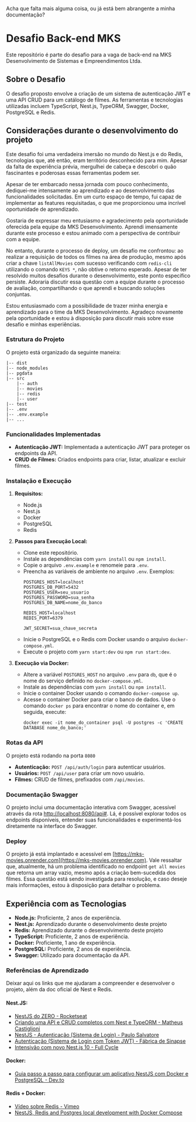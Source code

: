Acha que falta mais alguma coisa, ou já está bem abrangente a minha documentação? 

# Desafio Back-end MKS

Este repositório é parte do desafio para a vaga de back-end na MKS Desenvolvimento de Sistemas e Empreendimentos Ltda.

## Sobre o Desafio

O desafio proposto envolve a criação de um sistema de autenticação JWT e uma API CRUD para um catálogo de filmes. As ferramentas e tecnologias utilizadas incluem TypeScript, Nest.js, TypeORM, Swagger, Docker, PostgreSQL e Redis.


## Considerações durante o desenvolvimento do projeto

Este desafio foi uma verdadeira imersão no mundo do Nest.js e do Redis, tecnologias que, até então, eram território desconhecido para mim. Apesar da falta de experiência prévia, mergulhei de cabeça e descobri o quão fascinantes e poderosas essas ferramentas podem ser.

Apesar de ter embarcado nessa jornada com pouco conhecimento, dediquei-me intensamente ao aprendizado e ao desenvolvimento das funcionalidades solicitadas. Em um curto espaço de tempo, fui capaz de implementar as features requisitadas, o que me proporcionou uma incrível oportunidade de aprendizado.

Gostaria de expressar meu entusiasmo e agradecimento pela oportunidade oferecida pela equipe da MKS Desenvolvimento. Aprendi imensamente durante este processo e estou animado com a perspectiva de contribuir com a equipe.

No entanto, durante o processo de deploy, um desafio me confrontou: ao realizar a requisição de todos os filmes na área de produção, mesmo após criar a chave `listAllMovies` com sucesso verificando com `redis-cli` utilizando o comando `KEYS *`, não obtive o retorno esperado. Apesar de ter resolvido muitos desafios durante o desenvolvimento, este ponto específico persiste. Adoraria discutir essa questão com a equipe durante o processo de avaliação, compartilhando o que aprendi e buscando soluções conjuntas.

Estou entusiasmado com a possibilidade de trazer minha energia e aprendizado para o time da MKS Desenvolvimento. Agradeço novamente pela oportunidade e estou à disposição para discutir mais sobre esse desafio e minhas experiências.

### Estrutura do Projeto

O projeto está organizado da seguinte maneira:

```
|-- dist
|-- node_modules
|-- pgdata
|-- src
    |-- auth
    |-- movies
    |-- redis
    |-- user
|-- test
|-- .env
|-- .env.example
|-- ...
```

### Funcionalidades Implementadas

- **Autenticação JWT:** Implementada a autenticação JWT para proteger os endpoints da API.
- **CRUD de Filmes:** Criados endpoints para criar, listar, atualizar e excluir filmes.


### Instalação e Execução

1. **Requisitos:**
   - Node.js
   - Nest.js
   - Docker
   - PostgreSQL
   - Redis

2. **Passos para Execução Local:**
   - Clone este repositório.
   - Instale as dependências com `yarn install` ou `npm install`.
   - Copie o arquivo `.env.example` e renomeie para `.env`.
   - Preencha as variáveis de ambiente no arquivo `.env`. Exemplos:
     ```plaintext
     POSTGRES_HOST=localhost
     POSTGRES_DB_PORT=5432
     POSTGRES_USER=seu_usuario
     POSTGRES_PASSWORD=sua_senha
     POSTGRES_DB_NAME=nome_do_banco

     REDIS_HOST=localhost
     REDIS_PORT=6379

     JWT_SECRET=sua_chave_secreta
     ```
   - Inicie o PostgreSQL e o Redis com Docker usando o arquivo `docker-compose.yml`.
   - Execute o projeto com `yarn start:dev` ou `npm run start:dev`.

3. **Execução via Docker:**
   - Altere a variável `POSTGRES_HOST` no arquivo `.env` para `db`, que é o nome do serviço definido no `docker-compose.yml`.
   - Instale as dependências com `yarn install` ou `npm install`.
   - Inicie o container Docker usando o comando `docker-compose up`.
   - Acesse o container Docker para criar o banco de dados. Use o comando `docker ps` para encontrar o nome do container e, em seguida, execute:
     ```
     docker exec -it nome_do_container psql -U postgres -c 'CREATE DATABASE nome_do_banco;'
     ```


### Rotas da API

O projeto está rodando na porta `8080`

- **Autenticação:** `POST /api/auth/login` para autenticar usuários.
- **Usuários:** `POST /api/user` para criar um novo usuário.
- **Filmes:** CRUD de filmes, prefixados com `/api/movies`.



### Documentação Swagger

O projeto inclui uma documentação interativa com Swagger, acessível através da rota [http://localhost:8080/api#](http://localhost:8080/api#). Lá, é possível explorar todos os endpoints disponíveis, entender suas funcionalidades e experimentá-los diretamente na interface do Swagger.

### Deploy

O projeto já está implantado e acessível em [https://mks-movies.onrender.com](https://mks-movies.onrender.com). Vale ressaltar que, atualmente, há um problema identificado no endpoint `get all movies` que retorna um array vazio, mesmo após a criação bem-sucedida dos filmes. Essa questão está sendo investigada para resolução, e caso deseje mais informações, estou à disposição para detalhar o problema.

## Experiência com as Tecnologias

- **Node.js:** Proficiente, 2 anos de experiência.
- **Nest.js:** Aprendizado durante o desenvolvimento deste projeto
- **Redis:** Aprendizado durante o desenvolvimento deste projeto
- **TypeScript:** Proficiente, 2 anos de experiência.
- **Docker:** Proficiente, 1 ano de experiência.
- **PostgreSQL:** Proficiente, 2 anos de experiência.
- **Swagger:** Utilizado para documentação da API.


### Referências de Aprendizado
Deixar aqui os links que me ajudaram a compreender e desenvolver o projeto, além da doc oficial de Nest e Redis.

#### Nest.JS:
- [NestJS do ZERO - Rocketseat](https://www.youtube.com/watch?v=TRa55WbWnvQ)
- [Criando uma API e CRUD completos com Nest e TypeORM - Matheus Castiglioni](https://www.youtube.com/watch?v=wLr23WHZQhA)
- [NestJS - Autenticação (Sistema de Login) - Paulo Salvatore](https://www.youtube.com/watch?v=3z6Cs_PtYc0)
- [Autenticação (Sistema de Login com Token JWT) - Fábrica de Sinapse](https://fabricadesinapse.gitbook.io/sinapse-book/nestjs/autenticacao-sistema-de-login-com-token-jwt)
- [Intensivão com novo Nest.js 10 - Full Cycle](https://www.youtube.com/watch?v=74Rks96yaAY)

#### Docker:
- [Guia passo a passo para configurar um aplicativo NestJS com Docker e PostgreSQL - Dev.to](https://dev.to/chukwutosin_/step-by-step-guide-setting-up-a-nestjs-application-with-docker-and-postgresql-5hei)

#### Redis + Docker:
- [Vídeo sobre Redis - Vimeo](https://vimeo.com/839715245/4a59688d65?share=copy)
- [NestJS, Redis and Postgres local development with Docker Compose](https://www.tomray.dev/nestjs-docker-compose-postgres)